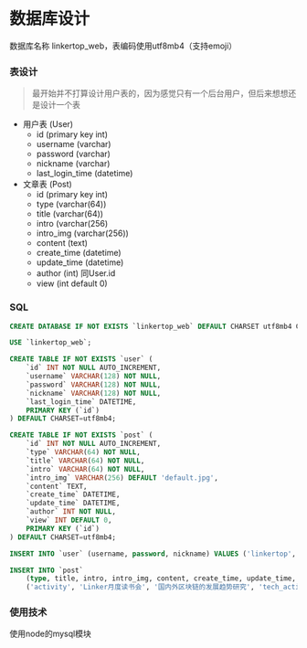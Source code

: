 # 数据库设计

数据库名称 linkertop_web，表编码使用utf8mb4（支持emoji）    

### 表设计

> 最开始并不打算设计用户表的，因为感觉只有一个后台用户，但后来想想还是设计一个表    

* 用户表 (User)     
	* id (primary key int)
	* username (varchar)
	* password (varchar)
	* nickname (varchar)
	* last_login_time (datetime)
* 文章表 (Post)
	* id (primary key int)
	* type (varchar(64))
	* title (varchar(64))
	* intro (varchar(256)
	* intro_img (varchar(256))
	* content (text)
	* create_time (datetime)
	* update_time (datetime)
	* author (int) 同User.id
	* view (int default 0)
	
### SQL
```sql
CREATE DATABASE IF NOT EXISTS `linkertop_web` DEFAULT CHARSET utf8mb4 COLLATE utf8mb4_unicode_ci;

USE `linkertop_web`;

CREATE TABLE IF NOT EXISTS `user` (
	`id` INT NOT NULL AUTO_INCREMENT,
	`username` VARCHAR(128) NOT NULL,
	`password` VARCHAR(128) NOT NULL,
	`nickname` VARCHAR(128) NOT NULL,
	`last_login_time` DATETIME,
	PRIMARY KEY (`id`)
) DEFAULT CHARSET=utf8mb4;

CREATE TABLE IF NOT EXISTS `post` (
	`id` INT NOT NULL AUTO_INCREMENT,
	`type` VARCHAR(64) NOT NULL,
	`title` VARCHAR(64) NOT NULL,
	`intro` VARCHAR(64) NOT NULL,
	`intro_img` VARCHAR(256) DEFAULT 'default.jpg',
	`content` TEXT,
	`create_time` DATETIME,
	`update_time` DATETIME,
	`author` INT NOT NULL,
	`view` INT DEFAULT 0,
	PRIMARY KEY (`id`)
) DEFAULT CHARSET=utf8mb4;

INSERT INTO `user` (username, password, nickname) VALUES ('linkertop', 'linkertop', 'Linktop小编');

INSERT INTO `post` 
	(type, title, intro, intro_img, content, create_time, update_time, author) VALUES
	('activity', 'Linker月度读书会', '国内外区块链的发展趋势研究', 'tech_activity1.jpg', 'Matryx是一个基于区块链技术、人工智能算法和VR实现技术的科研协作平台，其利用区块链去中心化分布式、不可篡改、智能合约、开放性和共享性等特点，设计出一套“智能合约”系统，使分布于世界各地的科研机构和人员可以通过该平台共同解决某一科研项目，并获得相应的代币报酬。该合作模式具有省时、节约、高效、公平等特点。\r\nMatryx平台由一个智能合同系统和传统系统支持框架组成。智能合同系统提供公开项目的公共分类账及其相关支付(“赏金”) 和提出的解决方案 (“意见书”)。该系统的赏金和意见书是Matryx平台的核心。\r\nMatryx将为合作者创造一个共同的领域，共同分享投稿，并留下一个数字指纹以证明他们曾经参与。个人或组织将能够定义他们数字作品的奖励机制，创建他们自己的许可条款，并通过公共分类账证明作品真实性和所有权。奖励将由贡献大小分配，这将激励广泛的合作创造和研究，而不鼓励封闭式样组织或小团队。\r\n在科研工具方面，Matryx提供了VR三维可视环境下的科研环境，使科研人员能够在纳米级精准度下进行操作、协作和模拟。其母公司Nanome已研发出两款专利虚拟现实软件帮助呈现，包括人类历史上第一款3D数学绘图应用软件Calcflow，还有一款通过虚拟现实去实现构造细胞的软件Nano-one。\r\n应用场景：\r\n任何需要团队协作解决问题的场景，原则上都可以通过该平台建立合作关系。', NOW(), NOW(), 1);
```
	
### 使用技术

使用node的mysql模块    

